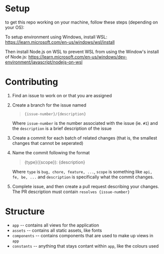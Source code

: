 # Setup

to get this repo working on your machine, follow these steps (depending on your OS):

[//]: # (TODO)

To setup environment using Windows, install WSL: https://learn.microsoft.com/en-us/windows/wsl/install

Then install Node.js on WSL to prevent WSL from using the Window's install of Node.js: https://learn.microsoft.com/en-us/windows/dev-environment/javascript/nodejs-on-wsl

# Contributing

1. Find an issue to work on or that you are assigned

2. Create a branch for the issue named

   > `{issue-number}/{description}` 

   Where `issue-number` is the number associated with the issue (ie. `#1`) and the `description` is a brief description
   of the issue

2. Create a commit for each batch of related changes (that is, the smallest changes that cannot be seperated)

3. Name the commit following the format 

   > {type}({scope}): {description}

   Where `type` is `bug, chore, feature, ...`, `scope` is something like `api, fe, be, ...` and `description` is
   specifically what the commit changes.
4. Complete issue, and then create a pull request describing your changes. The PR description must
   contain `resolves {issue-number}`

# Structure

- `app` -- contains all views for the application
- `assets` -- contains all static assets, like fonts
- `components` -- contains components that are used to make up views in `app`
- `constants` -- anything that stays contant within `app`, like the colours used